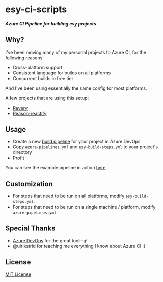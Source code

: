 # esy-ci-scripts
##### Azure CI Pipeline for building esy projects

## Why?

I've been moving many of my personal projects to Azure CI, for the following reasons:

- Cross-platform support
- Consistent language for builds on all platforms
- Concurrent builds in free tier

And I've been using essentially the same config for most platforms. 

A few projects that are using this setup:
- [Revery](https://github.com/bryphe/revery)
- [Reason-reactify](https://github.com/bryphe/reason-reactify)

## Usage

- Create a new [build pipeline](https://dev.azure.com) for your project in Azure DevOps
- Copy `azure-pipelines.yml` and `esy-build-steps.yml` to your project's directory
- Profit

You can see the example pipeline in action [here](https://bryphe.visualstudio.com/esy-ci-scripts/_build?definitionId=11).

## Customization

- For steps that need to be run on all platforms, modify `esy-build-steps.yml`.
- For steps that need to be run on a single machine / platform, modify `azure-pipelines.yml`

## Special Thanks

- [Azure DevOps](https://azure.microsoft.com/en-us/services/devops/) for the great tooling!
- @ulrikstrid for teaching me everything I know about Azure CI :)

## License

[MIT License](LICENSE)
